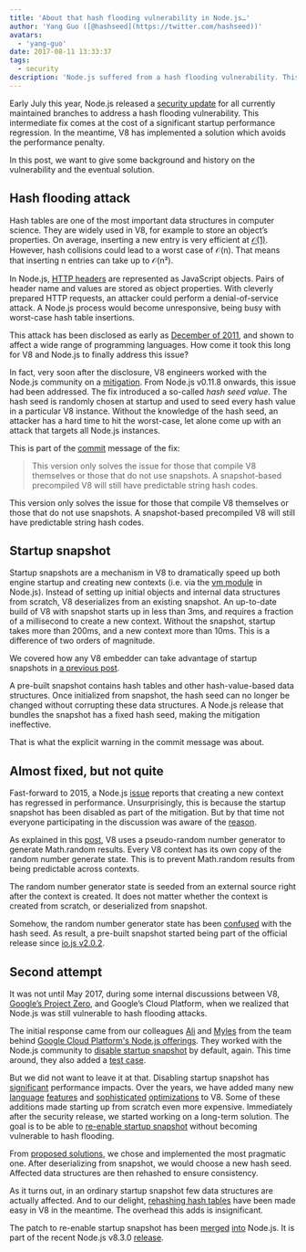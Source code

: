 ```yaml
---
title: 'About that hash flooding vulnerability in Node.js…'
author: 'Yang Guo ([@hashseed](https://twitter.com/hashseed))'
avatars:
  - 'yang-guo'
date: 2017-08-11 13:33:37
tags:
  - security
description: 'Node.js suffered from a hash flooding vulnerability. This post provides some background, and explains the solution in V8.'
---
```

Early July this year, Node.js released a [security update](https://nodejs.org/en/blog/vulnerability/july-2017-security-releases/) for all currently maintained branches to address a hash flooding vulnerability. This intermediate fix comes at the cost of a significant startup performance regression. In the meantime, V8 has implemented a solution which avoids the performance penalty.

In this post, we want to give some background and history on the vulnerability and the eventual solution.

## Hash flooding attack

Hash tables are one of the most important data structures in computer science. They are widely used in V8, for example to store an object’s properties. On average, inserting a new entry is very efficient at [𝒪(1)](https://en.wikipedia.org/wiki/Big_O_notation). However, hash collisions could lead to a worst case of 𝒪(n). That means that inserting n entries can take up to 𝒪(n²).

In Node.js, [HTTP headers](https://nodejs.org/api/http.html#http_response_getheaders) are represented as JavaScript objects. Pairs of header name and values are stored as object properties. With cleverly prepared HTTP requests, an attacker could perform a denial-of-service attack. A Node.js process would become unresponsive, being busy with worst-case hash table insertions.

This attack has been disclosed as early as [December of 2011](https://events.ccc.de/congress/2011/Fahrplan/events/4680.en.html), and shown to affect a wide range of programming languages. How come it took this long for V8 and Node.js to finally address this issue?

In fact, very soon after the disclosure, V8 engineers worked with the Node.js community on a [mitigation](https://github.com/v8/v8/commit/81a0271004833249b4fe58f7d64ae07e79cffe40). From Node.js v0.11.8 onwards, this issue had been addressed. The fix introduced a so-called _hash seed value_. The hash seed is randomly chosen at startup and used to seed every hash value in a particular V8 instance. Without the knowledge of the hash seed, an attacker has a hard time to hit the worst-case, let alone come up with an attack that targets all Node.js instances.

This is part of the [commit](https://github.com/v8/v8/commit/81a0271004833249b4fe58f7d64ae07e79cffe40) message of the fix:

> This version only solves the issue for those that compile V8 themselves or those that do not use snapshots. A snapshot-based precompiled V8 will still have predictable string hash codes.

This version only solves the issue for those that compile V8 themselves or those that do not use snapshots. A snapshot-based precompiled V8 will still have predictable string hash codes.

## Startup snapshot

Startup snapshots are a mechanism in V8 to dramatically speed up both engine startup and creating new contexts (i.e. via the [vm module](https://nodejs.org/api/vm.html) in Node.js). Instead of setting up initial objects and internal data structures from scratch, V8 deserializes from an existing snapshot. An up-to-date build of V8 with snapshot starts up in less than 3ms, and requires a fraction of a millisecond to create a new context. Without the snapshot, startup takes more than 200ms, and a new context more than 10ms. This is a difference of two orders of magnitude.

We covered how any V8 embedder can take advantage of startup snapshots in [a previous post](/blog/custom-startup-snapshots).

A pre-built snapshot contains hash tables and other hash-value-based data structures. Once initialized from snapshot, the hash seed can no longer be changed without corrupting these data structures. A Node.js release that bundles the snapshot has a fixed hash seed, making the mitigation ineffective.

That is what the explicit warning in the commit message was about.

## Almost fixed, but not quite

Fast-forward to 2015, a Node.js [issue](https://github.com/nodejs/node/issues/1631) reports that creating a new context has regressed in performance. Unsurprisingly, this is because the startup snapshot has been disabled as part of the mitigation. But by that time not everyone participating in the discussion was aware of the [reason](https://github.com/nodejs/node/issues/528#issuecomment-71009086).

As explained in this [post](/blog/math-random), V8 uses a pseudo-random number generator to generate Math.random results. Every V8 context has its own copy of the random number generate state. This is to prevent Math.random results from being predictable across contexts.

The random number generator state is seeded from an external source right after the context is created. It does not matter whether the context is created from scratch, or deserialized from snapshot.

Somehow, the random number generator state has been [confused](https://github.com/nodejs/node/issues/1631#issuecomment-100044148) with the hash seed. As result, a pre-built snapshot started being part of the official release since [io.js v2.0.2](https://github.com/nodejs/node/pull/1679).

## Second attempt

It was not until May 2017, during some internal discussions between V8, [Google’s Project Zero](https://googleprojectzero.blogspot.com/), and Google’s Cloud Platform, when we realized that Node.js was still vulnerable to hash flooding attacks.

The initial response came from our colleagues [Ali](https://twitter.com/ofrobots) and [Myles](https://twitter.com/MylesBorins) from the team behind [Google Cloud Platform's Node.js offerings](https://cloud.google.com/nodejs/). They worked with the Node.js community to [disable startup snapshot](https://github.com/nodejs/node/commit/eff636d8eb7b009c40fb053802c169ba1417293d) by default, again. This time around, they also added a [test case](https://github.com/nodejs/node/commit/9fedc1f09648ff7cebed65883966f5647686a38a).

But we did not want to leave it at that. Disabling startup snapshot has [significant](https://github.com/nodejs/node/issues/14229) performance impacts. Over the years, we have added many new [language](/blog/high-performance-es2015)  [features](/blog/webassembly-browser-preview) and [sophisticated](/blog/launching-ignition-and-turbofan)  [optimizations](/blog/speeding-up-regular-expressions) to V8. Some of these additions made starting up from scratch even more expensive. Immediately after the security release, we started working on a long-term solution. The goal is to be able to [re-enable startup snapshot](https://github.com/nodejs/node/issues/14171) without becoming vulnerable to hash flooding.

From [proposed solutions](https://docs.google.com/document/d/1br7T3jk5JAJSYaT8eZdQlqrPTDRClheGpRU1-BpY1ss/edit), we chose and implemented the most pragmatic one. After deserializing from snapshot, we would choose a new hash seed. Affected data structures are then rehashed to ensure consistency.

As it turns out, in an ordinary startup snapshot few data structures are actually affected. And to our delight, [rehashing hash tables](https://github.com/v8/v8/commit/0e8e0030775518b69eb8522823ea3754e6bddc69) have been made easy in V8 in the meantime. The overhead this adds is insignificant.

The patch to re-enable startup snapshot has been [merged](https://github.com/nodejs/node/commit/2ae2874ae7dfec2c55b5d390d25b6eed9932f78d) [into](https://github.com/nodejs/node/commit/14e4254f68f71a6afaf3ebe16794172b08e68d7b) Node.js. It is part of the recent Node.js v8.3.0 [release](https://medium.com/the-node-js-collection/node-js-8-3-0-is-now-available-shipping-with-the-ignition-turbofan-execution-pipeline-aa5875ad3367).
